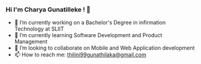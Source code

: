 ### Hi I'm Charya Gunatilleke ! 👋

- 🔭 I’m currently working on a Bachelor's Degree in infirmation Technology at SLIIT
- 🌱 I’m currently learning Software Development and Product Management
- 👯 I’m looking to collaborate on Mobile and Web Application development
- 📫 How to reach me: thilini99gunathilaka@gmail.com


